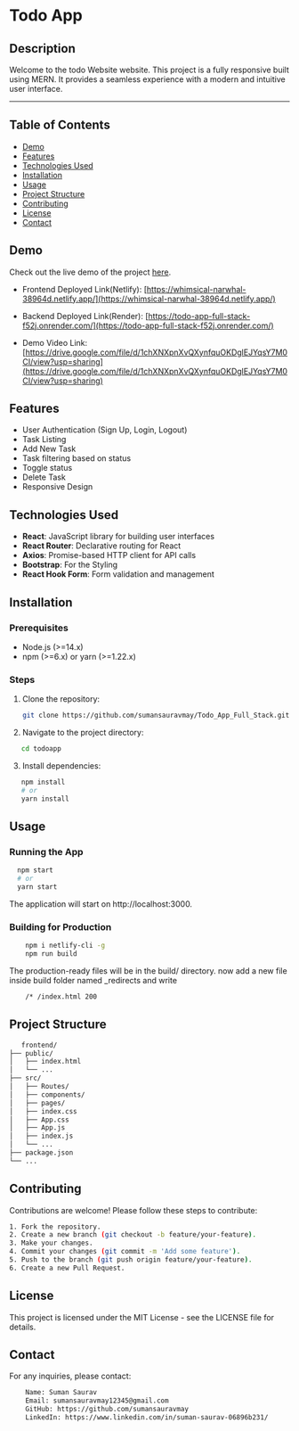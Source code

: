 # Todo App

## Description

Welcome to the todo Website website. This project is a fully responsive built using MERN. It provides a seamless experience with a modern and intuitive user interface.

<hr/>

## Table of Contents

- [Demo](#demo)
- [Features](#features)
- [Technologies Used](#technologies-used)
- [Installation](#installation)
- [Usage](#usage)
- [Project Structure](#project-structure)
- [Contributing](#contributing)
- [License](#license)
- [Contact](#contact)

## Demo

Check out the live demo of the project [here](https://whimsical-narwhal-38964d.netlify.app/).

- Frontend Deployed Link(Netlify): [https://whimsical-narwhal-38964d.netlify.app/](https://whimsical-narwhal-38964d.netlify.app/)

- Backend Deployed Link(Render): [https://todo-app-full-stack-f52j.onrender.com/](https://todo-app-full-stack-f52j.onrender.com/)

- Demo Video Link: [https://drive.google.com/file/d/1chXNXpnXvQXynfquOKDglEJYqsY7M0CI/view?usp=sharing](https://drive.google.com/file/d/1chXNXpnXvQXynfquOKDglEJYqsY7M0CI/view?usp=sharing)

## Features

- User Authentication (Sign Up, Login, Logout)
- Task Listing
- Add New Task
- Task filtering based on status
- Toggle status
- Delete Task
- Responsive Design

## Technologies Used

- **React**: JavaScript library for building user interfaces
- **React Router**: Declarative routing for React
- **Axios**: Promise-based HTTP client for API calls
- **Bootstrap**: For the Styling
- **React Hook Form**: Form validation and management

## Installation

### Prerequisites

- Node.js (>=14.x)
- npm (>=6.x) or yarn (>=1.22.x)

### Steps

1. Clone the repository:

   ```bash
   git clone https://github.com/sumansauravmay/Todo_App_Full_Stack.git
   ```

2. Navigate to the project directory:

```bash
   cd todoapp
```

3. Install dependencies:

```bash
   npm install
   # or
   yarn install
```

## Usage

### Running the App

```bash
  npm start
  # or
  yarn start
```

The application will start on http://localhost:3000.

### Building for Production

```bash
    npm i netlify-cli -g
    npm run build
```

The production-ready files will be in the build/ directory.
now add a new file inside build folder named \_redirects and write

```bash
    /* /index.html 200
```

## Project Structure

```bash
   frontend/
├── public/
│   ├── index.html
│   └── ...
├── src/
│   ├── Routes/
│   ├── components/
│   ├── pages/
│   ├── index.css
│   ├── App.css
│   ├── App.js
│   ├── index.js
│   └── ...
├── package.json
└── ...
```

## Contributing

Contributions are welcome! Please follow these steps to contribute:

```bash
1. Fork the repository.
2. Create a new branch (git checkout -b feature/your-feature).
3. Make your changes.
4. Commit your changes (git commit -m 'Add some feature').
5. Push to the branch (git push origin feature/your-feature).
6. Create a new Pull Request.
```

## License

This project is licensed under the MIT License - see the LICENSE file for details.

## Contact

For any inquiries, please contact:

```bash
    Name: Suman Saurav
    Email: sumansauravmay12345@gmail.com
    GitHub: https://github.com/sumansauravmay
    LinkedIn: https://www.linkedin.com/in/suman-saurav-06896b231/
```
